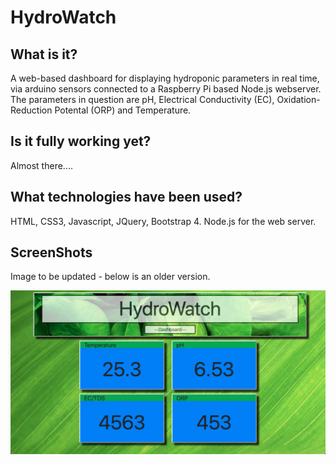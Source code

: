 # HydroWatch

## What is it?

A web-based dashboard for displaying hydroponic parameters in real time, via arduino sensors connected to a Raspberry Pi based Node.js webserver. The parameters in question are pH, Electrical Conductivity (EC), Oxidation-Reduction Potental (ORP) and Temperature.

## Is it fully working yet?

Almost there....

## What technologies have been used?

HTML, CSS3, Javascript, JQuery, Bootstrap 4. Node.js for the web server.

## ScreenShots

Image to be updated - below is an older version.

![alt text](https://github.com/MeetMyCode/HydroWatch/blob/master/src/assets/Images/HydroWatchCoverImage.png "HydroWatch")


